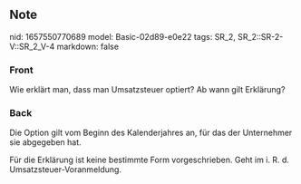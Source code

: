 ## Note
nid: 1657550770689
model: Basic-02d89-e0e22
tags: SR_2, SR_2::SR-2-V::SR_2_V-4
markdown: false

### Front
Wie erklärt man, dass man Umsatzsteuer optiert? Ab wann gilt Erklärung?

### Back
Die Option gilt vom Beginn des Kalenderjahres an, für das der Unternehmer sie abgegeben hat.

Für die Erklärung ist keine bestimmte Form vorgeschrieben. Geht im i. R. d. Umsatzsteuer-Voranmeldung.
